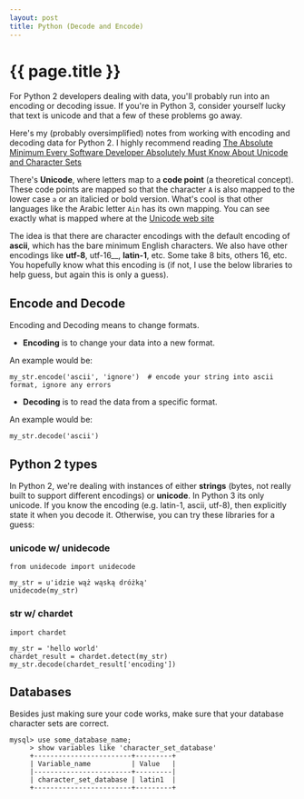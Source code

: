 ```yaml
---
layout: post
title: Python (Decode and Encode)
---
```



# {{ page.title }}

For Python 2 developers dealing with data, you'll probably run into an encoding or decoding issue. If you're in Python 3, consider yourself lucky that text is unicode and that a few of these problems go away.

Here's my (probably oversimplified) notes from working with encoding and decoding data for Python 2. I highly recommend reading [The Absolute Minimum Every Software Developer Absolutely Must Know About Unicode and Character Sets](https://www.joelonsoftware.com/2003/10/08/the-absolute-minimum-every-software-developer-absolutely-positively-must-know-about-unicode-and-character-sets-no-excuses/)

There's __Unicode__, where letters map to a __code point__ (a theoretical concept). These code points are mapped so that the character `A` is also mapped to the lower case `a` or an italicied or bold version. What's cool is that other languages like the Arabic letter `Ain` has its own mapping. You can see exactly what is mapped where at the [Unicode web site](http://www.unicode.org/)

The idea is that there are character encodings with the default encoding of __ascii__, which has the bare minimum English characters. We also have other encodings like __utf-8__, utf-16__, __latin-1__, etc. Some take 8 bits, others 16, etc. You hopefully know what this encoding is (if not, I use the below libraries to help guess, but again this is only a guess).

## Encode and Decode

Encoding and Decoding means to change formats.

* __Encoding__ is to change your data into a new format.

An example would be:

	my_str.encode('ascii', 'ignore')  # encode your string into ascii format, ignore any errors

* __Decoding__ is to read the data from a specific format.

An example would be:

	my_str.decode('ascii')

## Python 2 types

In Python 2, we're dealing with instances of either __strings__ (bytes, not really built to support different encodings) or __unicode__.  In Python 3 its only unicode. If you know the encoding (e.g. latin-1, ascii, utf-8), then explicitly state it when you decode it. Otherwise, you can try these libraries for a guess:

### unicode w/ unidecode

	from unidecode import unidecode

	my_str = u'idzie wąż wąską dróżką'
	unidecode(my_str)

### str w/ chardet

	import chardet

	my_str = 'hello world'
	chardet_result = chardet.detect(my_str)
	my_str.decode(chardet_result['encoding'])

## Databases

Besides just making sure your code works, make sure that your database character sets are correct.

    mysql> use some_database_name;
         > show variables like 'character_set_database'
         +------------------------+---------+
         | Variable_name          | Value   |
         |------------------------+---------|
         | character_set_database | latin1  |
         +------------------------+---------+

